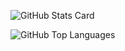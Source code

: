 ![GitHub Stats Card](https://github-readme-stats.vercel.app/api/top-langs/?username=m-shichida)

![GitHub Top Languages](https://github-readme-stats.vercel.app/api/top-langs/?username=m-shichida)
